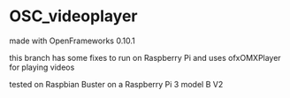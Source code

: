 # OSC_videoplayer
made with OpenFrameworks 0.10.1

this branch has some fixes to run on Raspberry Pi and uses ofxOMXPlayer for playing videos

tested on Raspbian Buster on a Raspberry Pi 3 model B V2
